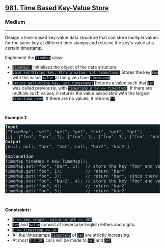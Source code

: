 <h2><a href="https://leetcode.com/problems/time-based-key-value-store/">981. Time Based Key-Value Store</a></h2><h3>Medium</h3><hr><div><p>Design a time-based key-value data structure that can store multiple values for the same key at different time stamps and retrieve the key's value at a certain timestamp.</p>

<p>Implement the <code style="background-color: rgb(20, 28, 32) !important; color: rgb(183, 198, 205) !important;">TimeMap</code> class:</p>

<ul>
	<li><code style="background-color: rgb(20, 28, 32) !important; color: rgb(183, 198, 205) !important;">TimeMap()</code> Initializes the object of the data structure.</li>
	<li><code style="background-color: rgb(20, 28, 32) !important; color: rgb(183, 198, 205) !important;">void set(String key, String value, int timestamp)</code> Stores the key <code style="background-color: rgb(20, 28, 32) !important; color: rgb(183, 198, 205) !important;">key</code> with the value <code style="background-color: rgb(20, 28, 32) !important; color: rgb(183, 198, 205) !important;">value </code>at the given time <code style="background-color: rgb(20, 28, 32) !important; color: rgb(183, 198, 205) !important;">timestamp</code>.</li>
	<li><code style="background-color: rgb(20, 28, 32) !important; color: rgb(183, 198, 205) !important;">String get(String key, int timestamp)</code> Returns a value such that <code style="background-color: rgb(20, 28, 32) !important; color: rgb(183, 198, 205) !important;">set</code> was called previously, with <code style="background-color: rgb(20, 28, 32) !important; color: rgb(183, 198, 205) !important;">timestamp_prev &lt;= timestamp</code>. If there are multiple such values, it returns the value associated with the largest <code style="background-color: rgb(20, 28, 32) !important; color: rgb(183, 198, 205) !important;">timestamp_prev</code>. If there are no values, it returns <code style="background-color: rgb(20, 28, 32) !important; color: rgb(183, 198, 205) !important;">""</code>.</li>
</ul>

<p>&nbsp;</p>
<p><strong class="example">Example 1:</strong></p>

<pre style="background-color: rgb(20, 28, 32) !important; color: rgb(182, 198, 206) !important;"><strong>Input</strong>
["TimeMap", "set", "get", "get", "set", "get", "get"]
[[], ["foo", "bar", 1], ["foo", 1], ["foo", 3], ["foo", "bar2", 4], ["foo", 4], ["foo", 5]]
<strong>Output</strong>
[null, null, "bar", "bar", null, "bar2", "bar2"]

<strong>Explanation</strong>
TimeMap timeMap = new TimeMap();
timeMap.set("foo", "bar", 1);  // store the key "foo" and value "bar" along with timestamp = 1.
timeMap.get("foo", 1);         // return "bar"
timeMap.get("foo", 3);         // return "bar", since there is no value corresponding to foo at timestamp 3 and timestamp 2, then the only value is at timestamp 1 is "bar".
timeMap.set("foo", "bar2", 4); // store the key "foo" and value "bar2" along with timestamp = 4.
timeMap.get("foo", 4);         // return "bar2"
timeMap.get("foo", 5);         // return "bar2"
</pre>

<p>&nbsp;</p>
<p><strong>Constraints:</strong></p>

<ul>
	<li><code style="background-color: rgb(20, 28, 32) !important; color: rgb(183, 198, 205) !important;">1 &lt;= key.length, value.length &lt;= 100</code></li>
	<li><code style="background-color: rgb(20, 28, 32) !important; color: rgb(183, 198, 205) !important;">key</code> and <code style="background-color: rgb(20, 28, 32) !important; color: rgb(183, 198, 205) !important;">value</code> consist of lowercase English letters and digits.</li>
	<li><code style="background-color: rgb(20, 28, 32) !important; color: rgb(183, 198, 205) !important;">1 &lt;= timestamp &lt;= 10<sup>7</sup></code></li>
	<li>All the timestamps <code style="background-color: rgb(20, 28, 32) !important; color: rgb(183, 198, 205) !important;">timestamp</code> of <code style="background-color: rgb(20, 28, 32) !important; color: rgb(183, 198, 205) !important;">set</code> are strictly increasing.</li>
	<li>At most <code style="background-color: rgb(20, 28, 32) !important; color: rgb(183, 198, 205) !important;">2 * 10<sup>5</sup></code> calls will be made to <code style="background-color: rgb(20, 28, 32) !important; color: rgb(183, 198, 205) !important;">set</code> and <code style="background-color: rgb(20, 28, 32) !important; color: rgb(183, 198, 205) !important;">get</code>.</li>
</ul>
</div>